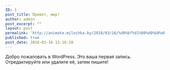 ```yaml
---
ID: 1
post_title: Привет, мир!
author: admin
post_excerpt: ""
layout: post
permalink: 'http://animate.milochka.by/2018/03/16/%d0%bf%d1%80%d0%b8%d0%b2%d0%b5%d1%82-%d0%bc%d0%b8%d1%80/'
published: true
post_date: 2018-03-16 12:16:20
---
```

Добро пожаловать в WordPress. Это ваша первая запись. Отредактируйте или удалите её, затем пишите!